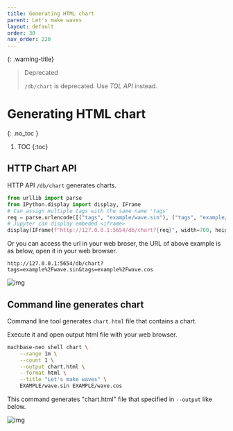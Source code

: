```yaml
---
title: Generating HTML chart
parent: Let's make waves
layout: default
order: 30
nav_order: 220
---
```


{: .warning-title}
> Deprecated
> 
> `/db/chart` is deprecated. Use *TQL API* instead.

# Generating HTML chart
{: .no_toc }

1. TOC
{:toc}

## HTTP Chart API

HTTP API `/db/chart` generates charts.

```python
from urllib import parse
from IPython.display import display, IFrame
# Can assign multiple tags with the same name 'tags'
req = parse.urlencode([("tags", "example/wave.sin"), ("tags", "example/wave.cos")])
# Jupyter can display embeded <iframe>
display(IFrame(f"http://127.0.0.1:5654/db/chart?{req}", width=700, height=400))
```

Or you can access the url in your web broser, the URL of above example is as below, open it in your web browser.

```
http://127.0.0.1:5654/db/chart?tags=example%2Fwave.sin&tags=example%2Fwave.cos
```


![img](../img/python_http_chart.jpg)

## Command line generates chart

Command line tool generates `chart.html` file that contains a chart.

Execute it and open output html file with your web browser.

```sh
machbase-neo shell chart \
    --range 1m \
    --count 1 \
    --output chart.html \
    --format html \
    --title "Let's make waves" \
    EXAMPLE/wave.sin EXAMPLE/wave.cos
```

This command generates "chart.html" file that specified in `--output` like below.

![img](../img/chart-html.jpg)


